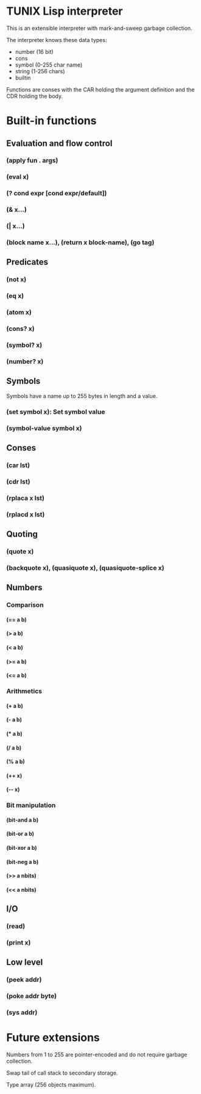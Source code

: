 TUNIX Lisp interpreter
======================

This is an extensible interpreter with mark-and-sweep
garbage collection.

The interpreter knows these data types:

* number (16 bit)
* cons
* symbol (0-255 char name)
* string (1-256 chars)
* builtin

Functions are conses with the CAR holding the argument
definition and the CDR holding the body.

# Built-in functions

## Evaluation and flow control
### (apply fun . args)
### (eval x)
### (? cond expr [cond expr/default])
### (& x...)
### (| x...)
### (block name x...), (return x block-name), (go tag)

## Predicates
### (not x)
### (eq x)
### (atom x)
### (cons? x)
### (symbol? x)
### (number? x)

## Symbols

Symbols have a name up to 255 bytes in length and a value.

### (set symbol x): Set symbol value
### (symbol-value symbol x)

## Conses
### (car lst)
### (cdr lst)
### (rplaca x lst)
### (rplacd x lst)

## Quoting
### (quote x)
### (backquote x), (quasiquote x), (quasiquote-splice x)

## Numbers
### Comparison
#### (== a b)
#### (> a b)
#### (< a b)
#### (>= a b)
#### (<= a b)

### Arithmetics
#### (+ a b)
#### (- a b)
#### (* a b)
#### (/ a b)
#### (% a b)
#### (++ x)
#### (-- x)

### Bit manipulation
#### (bit-and a b)
#### (bit-or a b)
#### (bit-xor a b)
#### (bit-neg a b)
#### (>> a nbits)
#### (<< a nbits)

## I/O
### (read)
### (print x)

## Low level
### (peek addr)
### (poke addr byte)
### (sys addr)

# Future extensions

Numbers from 1 to 255 are pointer-encoded and do not
require garbage collection.

Swap tail of call stack to secondary storage.

Type array (256 objects maximum).

